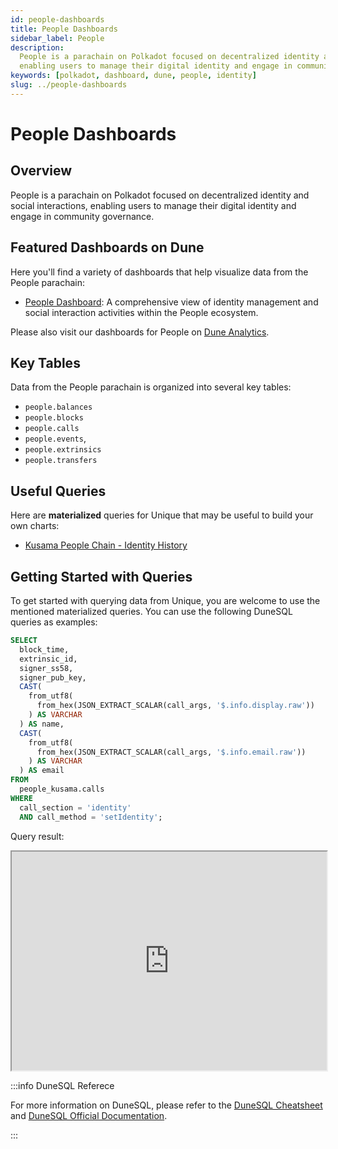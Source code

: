 ```yaml
---
id: people-dashboards
title: People Dashboards
sidebar_label: People
description:
  People is a parachain on Polkadot focused on decentralized identity and social interactions,
  enabling users to manage their digital identity and engage in community governance.
keywords: [polkadot, dashboard, dune, people, identity]
slug: ../people-dashboards
---
```


# People Dashboards

## Overview

People is a parachain on Polkadot focused on decentralized identity and social interactions,
enabling users to manage their digital identity and engage in community governance.

## Featured Dashboards on Dune

Here you'll find a variety of dashboards that help visualize data from the People parachain:

- [People Dashboard](https://dune.com/substrate/people): A comprehensive view of identity management
  and social interaction activities within the People ecosystem.

Please also visit our dashboards for People on
[Dune Analytics](https://dune.com/discover/content/relevant?q=title:People%20author:substrate).

## Key Tables

Data from the People parachain is organized into several key tables:

- `people.balances`
- `people.blocks`
- `people.calls`
- `people.events`,
- `people.extrinsics`
- `people.transfers`

## Useful Queries

Here are **materialized** queries for Unique that may be useful to build your own charts:

- [Kusama People Chain - Identity History](https://dune.com/queries/3802618)

## Getting Started with Queries

To get started with querying data from Unique, you are welcome to use the mentioned materialized
queries. You can use the following DuneSQL queries as examples:

```sql title="Kusama People Chain - Identity History Sample" showLineNumbers
SELECT
  block_time,
  extrinsic_id,
  signer_ss58,
  signer_pub_key,
  CAST(
    from_utf8(
      from_hex(JSON_EXTRACT_SCALAR(call_args, '$.info.display.raw'))
    ) AS VARCHAR
  ) AS name,
  CAST(
    from_utf8(
      from_hex(JSON_EXTRACT_SCALAR(call_args, '$.info.email.raw'))
    ) AS VARCHAR
  ) AS email
FROM
  people_kusama.calls
WHERE
  call_section = 'identity'
  AND call_method = 'setIdentity';
```

Query result:

<iframe src="https://dune.com/embeds/3836167/6451940/" height="350" width="100%"></iframe>

:::info DuneSQL Referece

For more information on DuneSQL, please refer to the [DuneSQL Cheatsheet](../dunesql-cheatsheet.md)
and
[DuneSQL Official Documentation](https://docs.dune.com/query-engine/Functions-and-operators/index).

:::
